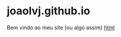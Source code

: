 # joaolvj.github.io
Bem vindo ao meu site (ou algo assim)
[html](https://www.github.com/joaolvj/html_css)
